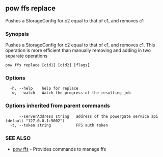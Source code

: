 ## pow ffs replace

Pushes a StorageConfig for c2 equal to that of c1, and removes c1

### Synopsis

Pushes a StorageConfig for c2 equal to that of c1, and removes c1. This operation is more efficient than manually removing and adding in two separate operations

```
pow ffs replace [cid1] [cid2] [flags]
```

### Options

```
  -h, --help    help for replace
  -w, --watch   Watch the progress of the resulting job
```

### Options inherited from parent commands

```
      --serverAddress string   address of the powergate service api (default "127.0.0.1:5002")
  -t, --token string           FFS auth token
```

### SEE ALSO

* [pow ffs](pow_ffs.md)	 - Provides commands to manage ffs

